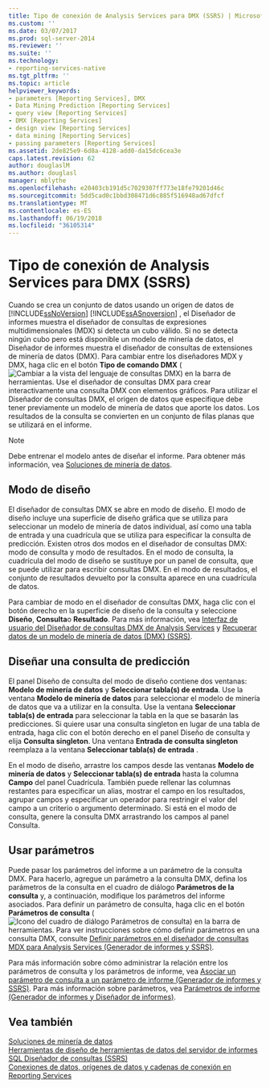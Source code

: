 ```yaml
---
title: Tipo de conexión de Analysis Services para DMX (SSRS) | Microsoft Docs
ms.custom: ''
ms.date: 03/07/2017
ms.prod: sql-server-2014
ms.reviewer: ''
ms.suite: ''
ms.technology:
- reporting-services-native
ms.tgt_pltfrm: ''
ms.topic: article
helpviewer_keywords:
- parameters [Reporting Services], DMX
- Data Mining Prediction [Reporting Services]
- query view [Reporting Services]
- DMX [Reporting Services]
- design view [Reporting Services]
- data mining [Reporting Services]
- passing parameters [Reporting Services]
ms.assetid: 2de825e9-6d8a-4128-add0-da15dc6cea3e
caps.latest.revision: 62
author: douglaslM
ms.author: douglasl
manager: mblythe
ms.openlocfilehash: e20403cb191d5c7029307ff773e18fe79201d46c
ms.sourcegitcommit: 5dd5cad0c1bbd308471d6c885f516948ad67dfcf
ms.translationtype: MT
ms.contentlocale: es-ES
ms.lasthandoff: 06/19/2018
ms.locfileid: "36105314"
---
```

# <a name="analysis-services-connection-type-for-dmx-ssrs"></a>Tipo de conexión de Analysis Services para DMX (SSRS)
  Cuando se crea un conjunto de datos usando un origen de datos de [!INCLUDE[ssNoVersion](../../includes/ssnoversion-md.md)] [!INCLUDE[ssASnoversion](../../includes/ssasnoversion-md.md)] , el Diseñador de informes muestra el diseñador de consultas de expresiones multidimensionales (MDX) si detecta un cubo válido. Si no se detecta ningún cubo pero está disponible un modelo de minería de datos, el Diseñador de informes muestra el diseñador de consultas de extensiones de minería de datos (DMX). Para cambiar entre los diseñadores MDX y DMX, haga clic en el botón **Tipo de comando DMX** (![Cambiar a la vista del lenguaje de consultas DMX](../media/rsqdicon-commandtypedmx.gif "Cambiar a la vista del lenguaje de consultas DMX")) en la barra de herramientas. Use el diseñador de consultas DMX para crear interactivamente una consulta DMX con elementos gráficos. Para utilizar el Diseñador de consultas DMX, el origen de datos que especifique debe tener previamente un modelo de minería de datos que aporte los datos. Los resultados de la consulta se convierten en un conjunto de filas planas que se utilizará en el informe.  
  
> [!NOTE]  
>  Debe entrenar el modelo antes de diseñar el informe. Para obtener más información, vea [Soluciones de minería de datos](../../analysis-services/data-mining/data-mining-solutions.md).  
  
## <a name="design-mode"></a>Modo de diseño  
 El diseñador de consultas DMX se abre en modo de diseño. El modo de diseño incluye una superficie de diseño gráfica que se utiliza para seleccionar un modelo de minería de datos individual, así como una tabla de entrada y una cuadrícula que se utiliza para especificar la consulta de predicción. Existen otros dos modos en el diseñador de consultas DMX: modo de consulta y modo de resultados. En el modo de consulta, la cuadrícula del modo de diseño se sustituye por un panel de consulta, que se puede utilizar para escribir consultas DMX. En el modo de resultados, el conjunto de resultados devuelto por la consulta aparece en una cuadrícula de datos.  
  
 Para cambiar de modo en el diseñador de consultas DMX, haga clic con el botón derecho en la superficie de diseño de la consulta y seleccione **Diseño**, **Consulta**o **Resultado**. Para más información, vea [Interfaz de usuario del Diseñador de consultas DMX de Analysis Services](analysis-services-dmx-query-designer-user-interface.md) y [Recuperar datos de un modelo de minería de datos &#40;DMX&#41; &#40;SSRS&#41;](retrieve-data-from-a-data-mining-model-dmx-ssrs.md).  
  
## <a name="designing-a-prediction-query"></a>Diseñar una consulta de predicción  
 El panel Diseño de consulta del modo de diseño contiene dos ventanas: **Modelo de minería de datos** y **Seleccionar tabla(s) de entrada**. Use la ventana **Modelo de minería de datos** para seleccionar el modelo de minería de datos que va a utilizar en la consulta. Use la ventana **Seleccionar tabla(s) de entrada** para seleccionar la tabla en la que se basarán las predicciones. Si quiere usar una consulta singleton en lugar de una tabla de entrada, haga clic con el botón derecho en el panel Diseño de consulta y elija **Consulta singleton**. Una ventana **Entrada de consulta singleton** reemplaza a la ventana **Seleccionar tabla(s) de entrada** .  
  
 En el modo de diseño, arrastre los campos desde las ventanas **Modelo de minería de datos** y **Seleccionar tabla(s) de entrada** hasta la columna **Campo** del panel Cuadrícula. También puede rellenar las columnas restantes para especificar un alias, mostrar el campo en los resultados, agrupar campos y especificar un operador para restringir el valor del campo a un criterio o argumento determinado. Si está en el modo de consulta, genere la consulta DMX arrastrando los campos al panel Consulta.  
  
## <a name="using-parameters"></a>Usar parámetros  
 Puede pasar los parámetros del informe a un parámetro de la consulta DMX. Para hacerlo, agregue un parámetro a la consulta DMX, defina los parámetros de la consulta en el cuadro de diálogo **Parámetros de la consulta** y, a continuación, modifique los parámetros del informe asociados. Para definir un parámetro de consulta, haga clic en el botón **Parámetros de consulta** (![Icono del cuadro de diálogo Parámetros de consulta](../../analysis-services/media/iconqueryparameter.gif "Icono del cuadro de diálogo Parámetros de consulta")) en la barra de herramientas. Para ver instrucciones sobre cómo definir parámetros en una consulta DMX, consulte [Definir parámetros en el diseñador de consultas MDX para Analysis Services &#40;Generador de informes y SSRS&#41;](define-parameters-in-the-mdx-query-designer-for-analysis-services.md).  
  
 Para más información sobre cómo administrar la relación entre los parámetros de consulta y los parámetros de informe, vea [Asociar un parámetro de consulta a un parámetro de informe &#40;Generador de informes y SSRS&#41;](associate-a-query-parameter-with-a-report-parameter-report-builder-and-ssrs.md). Para más información sobre parámetros, vea [Parámetros de informe &#40;Generador de informes y Diseñador de informes&#41;](../report-design/report-parameters-report-builder-and-report-designer.md).  
  
## <a name="see-also"></a>Vea también  
 [Soluciones de minería de datos](../../analysis-services/data-mining/data-mining-solutions.md)   
 [Herramientas de diseño de herramientas de datos del servidor de informes SQL Diseñador de consultas &#40;SSRS&#41;](query-design-tools-ssrs.md)   
 [Conexiones de datos, orígenes de datos y cadenas de conexión en Reporting Services](../data-connections-data-sources-and-connection-strings-in-reporting-services.md)  
  
  
